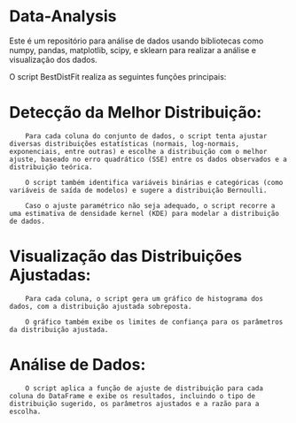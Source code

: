 # Data-Analysis
Este é um repositório para análise de dados usando bibliotecas como numpy, pandas, matplotlib, scipy, e sklearn para realizar a análise e visualização dos dados.

O script BestDistFit realiza as seguintes funções principais:

#    Detecção da Melhor Distribuição:

        Para cada coluna do conjunto de dados, o script tenta ajustar diversas distribuições estatísticas (normais, log-normais, exponenciais, entre outras) e escolhe a distribuição com o melhor ajuste, baseado no erro quadrático (SSE) entre os dados observados e a distribuição teórica.

        O script também identifica variáveis binárias e categóricas (como variáveis de saída de modelos) e sugere a distribuição Bernoulli.

        Caso o ajuste paramétrico não seja adequado, o script recorre a uma estimativa de densidade kernel (KDE) para modelar a distribuição de dados.

#    Visualização das Distribuições Ajustadas:

        Para cada coluna, o script gera um gráfico de histograma dos dados, com a distribuição ajustada sobreposta.

        O gráfico também exibe os limites de confiança para os parâmetros da distribuição ajustada.

#    Análise de Dados:

        O script aplica a função de ajuste de distribuição para cada coluna do DataFrame e exibe os resultados, incluindo o tipo de distribuição sugerido, os parâmetros ajustados e a razão para a escolha.